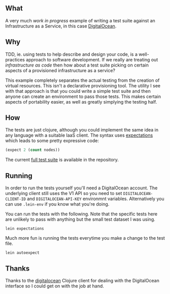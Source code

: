 ## What

A very much _work in progress_ example of writing a test suite against
an Infrastructure as a Service, in this case
[DigitalOcean](https://www.digitalocean.com/?refcode=69ef0beac642).

## Why

TDD, ie. using tests to help describe and design your code, is a
well-practices approach to software development. If we really are
treating out _infrastructure as code_ then how about a test suite
picking on certain aspects of a provisioned infrastructure as a service?

This example completely separates the actual testing from the creation
of virtual resources. This isn't a declarative provisioning tool. The
utility I see with that approach is that you could write a simple test
suite and then anyone can create an environment to pass those tests.
This makes certain aspects of portability easier, as well as greatly
simplying the testing half.

## How

The tests are just clojure, although you could implement the same idea
in any language with a suitable IaaS client. The syntax uses
[expectations](http://jayfields.com/expectations/) which leads to some
pretty expressive code:

```clojure
(expect 2 (count nodes))
```

The current [full test
suite](https://github.com/garethr/digitalocean-expect/blob/master/test/digitalocean_expect/test.clj)
is available in the repository.

## Running

In order to run the tests yourself you'll need a DigitalOcean account.
The underlying client still uses the V1 API so you need to set
`DIGITALOCEAN-CLIENT-ID` and `DIGITALOCEAN-API-KEY` environmnt
variables. Alternatively you can use `.lein-env` if you know what you're doing.

You can run the tests with the following. Note that the specific tests
here are unlikely to pass with anything but the small test dataset I
was using.

    lein expectations

Much more fun is running the tests everytime you make a change to the
test file.

    lein autoexpect

## Thanks

Thanks to the [digitalocean](https://github.com/owainlewis/digital-ocean)
Clojure client for dealing with the DigitalOcean interface so I could get
on with the job at hand.
